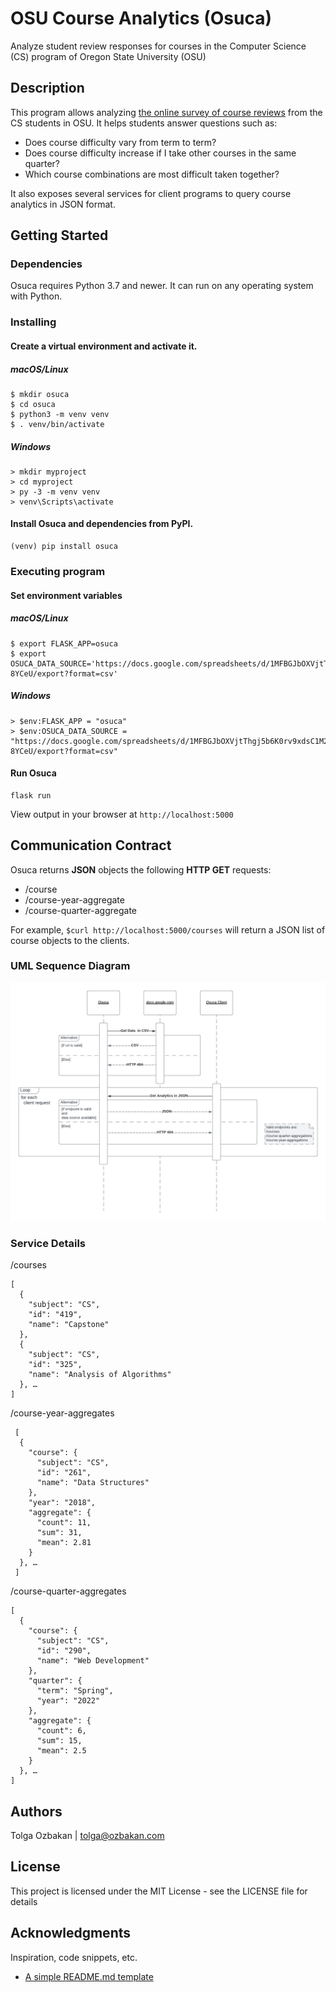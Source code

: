 # OSU Course Analytics (Osuca)

Analyze student review responses for courses in the Computer Science (CS) program of Oregon State University (OSU)

## Description

This program allows analyzing [the online survey of course reviews](https://docs.google.com/forms/d/e/1FAIpQLSeAWZa_OWYqwOte5yw4loGgE6hEUqOJOeSpmzStZF_HcufufQ/viewform) from the CS students in OSU. It helps students answer questions such as:

- Does course difficulty vary from term to term?
- Does course difficulty increase if I take other courses in the same quarter?
- Which course combinations are most difficult taken together?

It also exposes several services for client programs to query course analytics in JSON format.

## Getting Started

### Dependencies

Osuca requires Python 3.7 and newer. It can run on any operating system with Python.

### Installing

#### Create a virtual environment and activate it.

##### macOS/Linux

```
$ mkdir osuca
$ cd osuca
$ python3 -m venv venv
$ . venv/bin/activate
```

##### Windows

```
> mkdir myproject
> cd myproject
> py -3 -m venv venv
> venv\Scripts\activate
```

#### Install Osuca and dependencies from PyPI.

```
(venv) pip install osuca
```

### Executing program

#### Set environment variables

##### macOS/Linux

```
$ export FLASK_APP=osuca
$ export OSUCA_DATA_SOURCE='https://docs.google.com/spreadsheets/d/1MFBGJbOXVjtThgj5b6K0rv9xdsC1M2GQ0pJVB-8YCeU/export?format=csv'
```

##### Windows

```
> $env:FLASK_APP = "osuca"
> $env:OSUCA_DATA_SOURCE = "https://docs.google.com/spreadsheets/d/1MFBGJbOXVjtThgj5b6K0rv9xdsC1M2GQ0pJVB-8YCeU/export?format=csv"
```

#### Run Osuca

```
flask run
```

View output in your browser at `http://localhost:5000`

## Communication Contract

Osuca returns **JSON** objects the following **HTTP GET** requests:

- /course
- /course-year-aggregate
- /course-quarter-aggregate

For example, `$curl http://localhost:5000/courses` will return a JSON list of course objects to the clients.

### UML Sequence Diagram

![alt text][osuca sequence uml]

[osuca sequence uml]: https://github.com/ozbakan/osuca/blob/master/docs/images/uml-sequence.png "Osuca Sequence UML"

### Service Details

/courses

```
[
  {
    "subject": "CS",
    "id": "419",
    "name": "Capstone"
  },
  {
    "subject": "CS",
    "id": "325",
    "name": "Analysis of Algorithms"
  }, …
]
```

/course-year-aggregates

```
 [
  {
    "course": {
      "subject": "CS",
      "id": "261",
      "name": "Data Structures"
    },
    "year": "2018",
    "aggregate": {
      "count": 11,
      "sum": 31,
      "mean": 2.81
    }
  }, …
 ]
```

/course-quarter-aggregates

```
[
  {
    "course": {
      "subject": "CS",
      "id": "290",
      "name": "Web Development"
    },
    "quarter": {
      "term": "Spring",
      "year": "2022"
    },
    "aggregate": {
      "count": 6,
      "sum": 15,
      "mean": 2.5
    }
  }, …
]
```

## Authors

Tolga Ozbakan | tolga@ozbakan.com


## License

This project is licensed under the MIT License - see the LICENSE file for details

## Acknowledgments

Inspiration, code snippets, etc.

- [A simple README.md template](https://gist.github.com/DomPizzie/7a5ff55ffa9081f2de27c315f5018afc)
